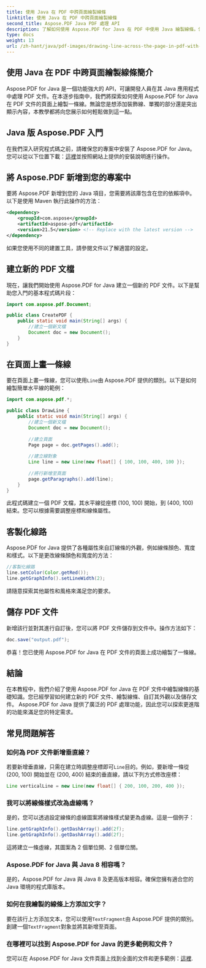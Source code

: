 ```yaml
---
title: 使用 Java 在 PDF 中跨頁面繪製線條
linktitle: 使用 Java 在 PDF 中跨頁面繪製線條
second_title: Aspose.PDF Java PDF 處理 API
description: 了解如何使用 Aspose.PDF for Java 在 PDF 中使用 Java 繪製線條。包含 PDF 線條繪製原始程式碼的逐步指南。
type: docs
weight: 13
url: /zh-hant/java/pdf-images/drawing-line-across-the-page-in-pdf-with-java/
---
```


## 使用 Java 在 PDF 中跨頁面繪製線條簡介

Aspose.PDF for Java 是一個功能強大的 API，可讓開發人員在其 Java 應用程式中處理 PDF 文件。在本逐步指南中，我們將探索如何使用 Aspose.PDF for Java 在 PDF 文件的頁面上繪製一條線。無論您是想添加裝飾線、單獨的部分還是突出顯示內容，本教學都將向您展示如何輕鬆做到這一點。

## Java 版 Aspose.PDF 入門

在我們深入研究程式碼之前，請確保您的專案中安裝了 Aspose.PDF for Java。您可以從以下位置下載：[這裡](https://releases.aspose.com/pdf/java/)並按照網站上提供的安裝說明進行操作。

## 將 Aspose.PDF 新增到您的專案中

要將 Aspose.PDF 新增到您的 Java 項目，您需要將該庫包含在您的依賴項中。以下是使用 Maven 執行此操作的方法：

```xml
<dependency>
    <groupId>com.aspose</groupId>
    <artifactId>aspose-pdf</artifactId>
    <version>21.5</version> <!-- Replace with the latest version -->
</dependency>
```

如果您使用不同的建置工具，請參閱文件以了解適當的設定。

## 建立新的 PDF 文檔

現在，讓我們開始使用 Aspose.PDF for Java 建立一個新的 PDF 文件。以下是幫助您入門的基本程式碼片段：

```java
import com.aspose.pdf.Document;

public class CreatePDF {
    public static void main(String[] args) {
        //建立一個新文檔
        Document doc = new Document();
    }
}
```

## 在頁面上畫一條線

要在頁面上畫一條線，您可以使用`Line`由 Aspose.PDF 提供的類別。以下是如何繪製簡單水平線的範例：

```java
import com.aspose.pdf.*;

public class DrawLine {
    public static void main(String[] args) {
        //建立一個新文檔
        Document doc = new Document();
        
        //建立頁面
        Page page = doc.getPages().add();
        
        //建立線對象
        Line line = new Line(new float[] { 100, 100, 400, 100 });
        
        //將行新增至頁面
        page.getParagraphs().add(line);
    }
}
```

此程式碼建立一個 PDF 文檔，其水平線從座標 (100, 100) 開始，到 (400, 100) 結束。您可以根據需要調整座標和線條屬性。

## 客製化線路

Aspose.PDF for Java 提供了各種屬性來自訂線條的外觀，例如線條顏色、寬度和樣式。以下是更改線條顏色和寬度的方法：

```java
//客製化線路
line.setColor(Color.getRed());
line.getGraphInfo().setLineWidth(2);
```

請隨意探索其他屬性和風格來滿足您的要求。

## 儲存 PDF 文件

新增該行並對其進行自訂後，您可以將 PDF 文件儲存到文件中。操作方法如下：

```java
doc.save("output.pdf");
```

恭喜！您已使用 Aspose.PDF for Java 在 PDF 文件的頁面上成功繪製了一條線。

## 結論

在本教程中，我們介紹了使用 Aspose.PDF for Java 在 PDF 文件中繪製線條的基礎知識。您已經學習如何建立新的 PDF 文件、繪製線條、自訂其外觀以及儲存文件。 Aspose.PDF for Java 提供了廣泛的 PDF 處理功能，因此您可以探索更進階的功能來滿足您的特定需求。

## 常見問題解答

### 如何為 PDF 文件新增垂直線？

若要新增垂直線，只需在建立時調整座標即可`Line`目的。例如，要新增一條從 (200, 100) 開始並在 (200, 400) 結束的垂直線，請以下列方式修改座標：

```java
Line verticalLine = new Line(new float[] { 200, 100, 200, 400 });
```

### 我可以將線條樣式改為虛線嗎？

是的，您可以透過設定線條的虛線圖案將線條樣式變更為虛線。這是一個例子：

```java
line.getGraphInfo().getDashArray().add(2f);
line.getGraphInfo().getDashArray().add(2f);
```

這將建立一條虛線，其圖案為 2 個單位開、2 個單位關。

### Aspose.PDF for Java 與 Java 8 相容嗎？

是的，Aspose.PDF for Java 與 Java 8 及更高版本相容。確保您擁有適合您的 Java 環境的程式庫版本。

### 如何在我繪製的線條上方添加文字？

要在該行上方添加文本，您可以使用`TextFragment`由 Aspose.PDF 提供的類別。創建一個`TextFragment`對象並將其新增至頁面。

### 在哪裡可以找到 Aspose.PDF for Java 的更多範例和文件？

您可以在 Aspose.PDF for Java 文件頁面上找到全面的文件和更多範例：[這裡](https://reference.aspose.com/pdf/java/).